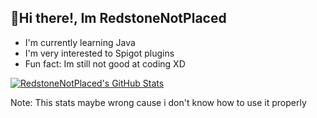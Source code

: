 ## 👋Hi there!, Im RedstoneNotPlaced
- I'm currently learning Java
- I'm very interested to Spigot plugins
- Fun fact: Im still not good at coding XD

[![RedstoneNotPlaced's GitHub Stats](https://github-readme-stats.vercel.app/api?username=RedstoneNotPlaced&show_icons=true&theme=radical)](https://github.com/RedstoneNotPlaced/github-readme-stats)

Note: This stats maybe wrong cause i don't know how to use it properly

<!---
RedstoneNotPlaced/RedstoneNotPlaced is a ✨ special ✨ repository because its `README.md` (this file) appears on your GitHub profile.
You can click the Preview link to take a look at your changes.
--->
